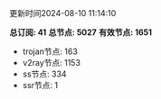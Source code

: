 更新时间2024-08-10 11:14:10

**总订阅: 41**
**总节点: 5027**
**有效节点: 1651**
- trojan节点: 163
- v2ray节点: 1153
- ss节点: 334
- ssr节点: 1
